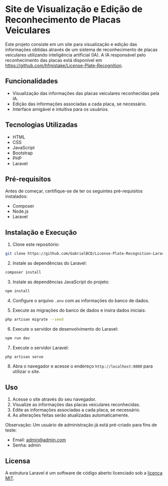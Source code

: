 # Site de Visualização e Edição de Reconhecimento de Placas Veiculares

Este projeto consiste em um site para visualização e edição das informações obtidas através de um sistema de reconhecimento de placas veiculares utilizando inteligência artificial (IA).
A IA responsável pelo reconhecimento das placas está disponível em https://github.com/hfmistake/License-Plate-Recognition.

## Funcionalidades

- Visualização das informações das placas veiculares reconhecidas pela IA.
- Edição das informações associadas a cada placa, se necessário.
- Interface amigável e intuitiva para os usuários.

## Tecnologias Utilizadas

  - HTML
  - CSS
  - JavaScript
  - Bootstrap
  - PHP
  - Laravel

## Pré-requisitos

Antes de começar, certifique-se de ter os seguintes pré-requisitos instalados:

- Composer
- Node.js
- Laravel

## Instalação e Execução

1. Clone este repositório:

```bash
git clone https://github.com/GabrielBCD/License-Plate-Recognition-Laravel
```

2. Instale as dependências do Laravel:
```bash
composer install
```

3. Instale as dependências JavaScript do projeto:
```bash
npm install
```

4. Configure o arquivo `.env` com as informações do banco de dados.

5. Execute as migrações do banco de dados e insira dados iniciais:
```bash
php artisan migrate --seed
```

6. Execute o servidor de desenvolvimento do Laravel:
```bash
npm run dev
```

7. Execute o servidor Laravel:
```bash
php artisan serve
```

8. Abra o navegador e acesse o endereço `http://localhost:8000` para utilizar o site.

## Uso

1. Acesse o site através do seu navegador.
2. Visualize as informações das placas veiculares reconhecidas.
3. Edite as informações associadas a cada placa, se necessário.
4. As alterações feitas serão atualizadas automaticamente.

Observação: Um usuário de administração já está pré-criado para fins de teste:
   - Email: admin@admin.com
   - Senha: admin

## Licensa

A estrutura Laravel é um software de código aberto licenciado sob a [licença MIT](https://opensource.org/licenses/MIT).
